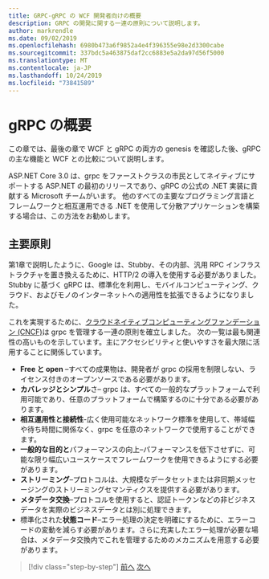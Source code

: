 ```yaml
---
title: GRPC-gRPC の WCF 開発者向けの概要
description: GRPC の開発に関する一連の原則について説明します。
author: markrendle
ms.date: 09/02/2019
ms.openlocfilehash: 6980b473a6f9852a4e4f396355e98e2d3300cabe
ms.sourcegitcommit: 337bdc5a463875daf2cc6883e5a2da97d56f5000
ms.translationtype: MT
ms.contentlocale: ja-JP
ms.lasthandoff: 10/24/2019
ms.locfileid: "73841589"
---
```

# <a name="grpc-overview"></a>gRPC の概要

この章では、最後の章で WCF と gRPC の両方の genesis を確認した後、gRPC の主な機能と WCF との比較について説明します。

ASP.NET Core 3.0 は、grpc をファーストクラスの市民としてネイティブにサポートする ASP.NET の最初のリリースであり、gRPC の公式の .NET 実装に貢献する Microsoft チームがいます。 他のすべての主要なプログラミング言語とフレームワークと相互運用できる .NET を使用して分散アプリケーションを構築する場合は、この方法をお勧めします。

## <a name="key-principles"></a>主要原則

第1章で説明したように、Google は、Stubby、その内部、汎用 RPC インフラストラクチャを置き換えるために、HTTP/2 の導入を使用する必要がありました。 Stubby に基づく gRPC は、標準化を利用し、モバイルコンピューティング、クラウド、およびモノのインターネットへの適用性を拡張できるようになりました。

これを実現するために、[クラウドネイティブコンピューティングファンデーション (CNCF)](https://www.cncf.io/)は grpc を管理する一連の原則を確立しました。 次の一覧は最も関連性の高いものを示しています。主にアクセシビリティと使いやすさを最大限に活用することに関係しています。

- **Free と open** –すべての成果物は、開発者が grpc の採用を制限しない、ライセンス付きのオープンソースである必要があります。
- **カバレッジとシンプル**さ– grpc は、すべての一般的なプラットフォームで利用可能であり、任意のプラットフォームで構築するのに十分である必要があります。
- **相互運用性と接続性**-広く使用可能なネットワーク標準を使用して、帯域幅や待ち時間に関係なく、grpc を任意のネットワークで使用することができます。
- **一般的な目的と**パフォーマンスの向上–パフォーマンスを低下させずに、可能な限り幅広いユースケースでフレームワークを使用できるようにする必要があります。
- **ストリーミング**–プロトコルは、大規模なデータセットまたは非同期メッセージングのストリーミングセマンティクスを提供する必要があります。
- **メタデータ交換**–プロトコルを使用すると、認証トークンなどの非ビジネスデータを実際のビジネスデータとは別に処理できます。
- 標準化された**状態コード**–エラー処理の決定を明確にするために、エラーコードの変動を減らす必要があります。さらに充実したエラー処理が必要な場合は、メタデータ交換内でこれを管理するためのメカニズムを用意する必要があります。

>[!div class="step-by-step"]
>[前へ](introduction.md)
>[次へ](approach.md)
